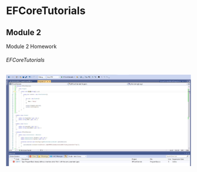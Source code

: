 # EFCoreTutorials
## Module 2

Module 2 Homework

###### EFCoreTutorials

![GitHub Logo](/Capture.JPG)

